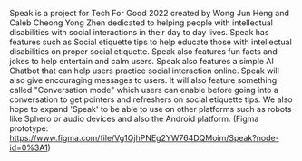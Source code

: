 Speak is a project for Tech For Good 2022 created by Wong Jun Heng and Caleb Cheong Yong Zhen dedicated to helping people with intellectual disabilities with social interactions in their day to day lives.
Speak has features such as Social etiquette tips to help educate those with intellectual disabilities on proper social etiquette.
Speak also features fun facts and jokes to help entertain and calm users.
Speak also features a simple AI Chatbot that can help users practice social interaction online.
Speak will also give encouraging messages to users.
It will also feature something called "Conversation mode" which users can enable before going into a conversation to get pointers and refreshers on social etiquette tips.
We also hope to expand 'Speak' to be able to use on other platforms such as robots like Sphero or audio devices and also the Android platform. (Figma prototype: https://www.figma.com/file/Vg1QjhPNEg2YW764DQMoim/Speak?node-id=0%3A1)

